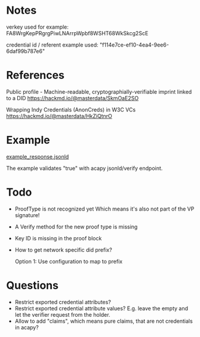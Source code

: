 # Notes
verkey used for example: FA8WrgKepPRgrgPiwLNArrpWpbf8WSHT68WkSkcg2ScE

credential id / referent example used: "f114e7ce-ef10-4ea4-9ee6-6daf99b787e6"



# References
Public profile - Machine-readable, cryptographially-verifiable imprint linked to a DID
https://hackmd.io/@masterdata/SkmOaE2SO

Wrapping Indy Credentials (AnonCreds) in W3C VCs
https://hackmd.io/@masterdata/HkZiQtnrO

# Example
[example_response.jsonld](./example_response.jsonld)

The example validates "true" with acapy jsonld/verify endpoint.


# Todo
- ProofType is not recognized yet
  Which means it's also not part of the VP signature!
- A Verify method for the new proof type is missing
- Key ID is missing in the proof block

- How to get network specific did prefix?

  Option 1: Use configuration to map to prefix

# Questions
- Restrict exported credential attributes?
- Restrict exported credential attribute values? E.g. leave the empty and let the verifier request from the holder.
- Allow to add "claims", which means pure claims, that are not credentials in acapy?
